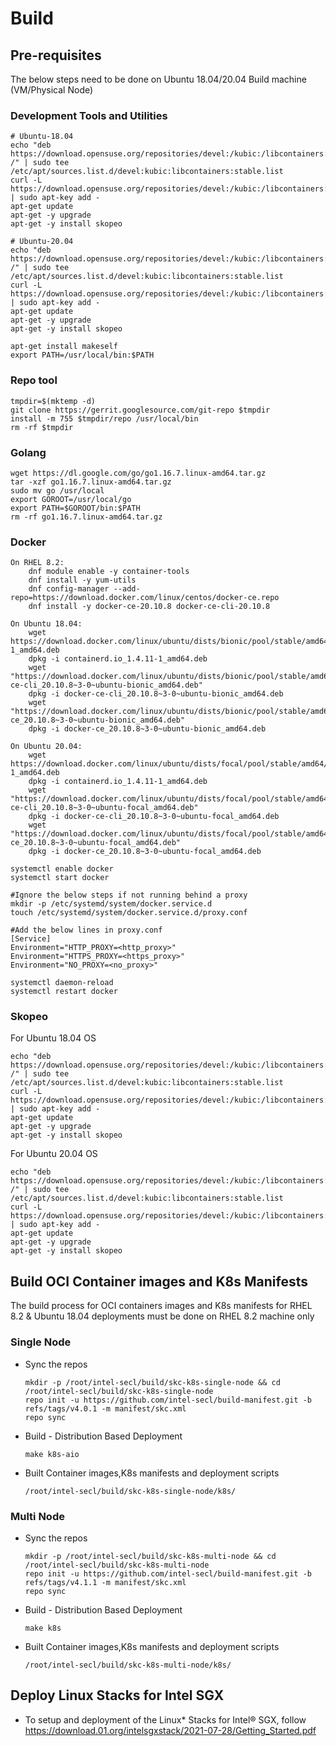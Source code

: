 # Build

## Pre-requisites

The below steps need to be done on Ubuntu 18.04/20.04 Build machine (VM/Physical Node)

### Development Tools and Utilities

```shell
# Ubuntu-18.04
echo "deb https://download.opensuse.org/repositories/devel:/kubic:/libcontainers:/stable/xUbuntu_18.04/ /" | sudo tee /etc/apt/sources.list.d/devel:kubic:libcontainers:stable.list
curl -L https://download.opensuse.org/repositories/devel:/kubic:/libcontainers:/stable/xUbuntu_18.04/Release.key | sudo apt-key add -
apt-get update
apt-get -y upgrade
apt-get -y install skopeo

# Ubuntu-20.04
echo "deb https://download.opensuse.org/repositories/devel:/kubic:/libcontainers:/stable/xUbuntu_20.04/ /" | sudo tee /etc/apt/sources.list.d/devel:kubic:libcontainers:stable.list
curl -L https://download.opensuse.org/repositories/devel:/kubic:/libcontainers:/stable/xUbuntu_20.04/Release.key | sudo apt-key add -
apt-get update
apt-get -y upgrade
apt-get -y install skopeo

apt-get install makeself
export PATH=/usr/local/bin:$PATH
```

### Repo tool

```shell
tmpdir=$(mktemp -d)
git clone https://gerrit.googlesource.com/git-repo $tmpdir
install -m 755 $tmpdir/repo /usr/local/bin
rm -rf $tmpdir
```

### Golang

```shell
wget https://dl.google.com/go/go1.16.7.linux-amd64.tar.gz
tar -xzf go1.16.7.linux-amd64.tar.gz
sudo mv go /usr/local
export GOROOT=/usr/local/go
export PATH=$GOROOT/bin:$PATH
rm -rf go1.16.7.linux-amd64.tar.gz
```

### Docker

```shell
On RHEL 8.2:
    dnf module enable -y container-tools
    dnf install -y yum-utils
    dnf config-manager --add-repo=https://download.docker.com/linux/centos/docker-ce.repo
    dnf install -y docker-ce-20.10.8 docker-ce-cli-20.10.8

On Ubuntu 18.04:
    wget https://download.docker.com/linux/ubuntu/dists/bionic/pool/stable/amd64/containerd.io_1.4.11-1_amd64.deb
    dpkg -i containerd.io_1.4.11-1_amd64.deb
    wget "https://download.docker.com/linux/ubuntu/dists/bionic/pool/stable/amd64/docker-ce-cli_20.10.8~3-0~ubuntu-bionic_amd64.deb"
    dpkg -i docker-ce-cli_20.10.8~3-0~ubuntu-bionic_amd64.deb
    wget "https://download.docker.com/linux/ubuntu/dists/bionic/pool/stable/amd64/docker-ce_20.10.8~3-0~ubuntu-bionic_amd64.deb"
    dpkg -i docker-ce_20.10.8~3-0~ubuntu-bionic_amd64.deb
    
On Ubuntu 20.04:
    wget https://download.docker.com/linux/ubuntu/dists/focal/pool/stable/amd64/containerd.io_1.4.11-1_amd64.deb 
    dpkg -i containerd.io_1.4.11-1_amd64.deb
    wget "https://download.docker.com/linux/ubuntu/dists/focal/pool/stable/amd64/docker-ce-cli_20.10.8~3-0~ubuntu-focal_amd64.deb"
    dpkg -i docker-ce-cli_20.10.8~3-0~ubuntu-focal_amd64.deb
    wget "https://download.docker.com/linux/ubuntu/dists/focal/pool/stable/amd64/docker-ce_20.10.8~3-0~ubuntu-focal_amd64.deb"
    dpkg -i docker-ce_20.10.8~3-0~ubuntu-focal_amd64.deb

systemctl enable docker
systemctl start docker

#Ignore the below steps if not running behind a proxy
mkdir -p /etc/systemd/system/docker.service.d
touch /etc/systemd/system/docker.service.d/proxy.conf

#Add the below lines in proxy.conf
[Service]
Environment="HTTP_PROXY=<http_proxy>"
Environment="HTTPS_PROXY=<https_proxy>"
Environment="NO_PROXY=<no_proxy>"

systemctl daemon-reload
systemctl restart docker
```

### Skopeo

For Ubuntu 18.04 OS

```shell
echo "deb https://download.opensuse.org/repositories/devel:/kubic:/libcontainers:/stable/xUbuntu_18.04/ /" | sudo tee /etc/apt/sources.list.d/devel:kubic:libcontainers:stable.list
curl -L https://download.opensuse.org/repositories/devel:/kubic:/libcontainers:/stable/xUbuntu_18.04/Release.key | sudo apt-key add -
apt-get update
apt-get -y upgrade
apt-get -y install skopeo
```

For Ubuntu 20.04 OS

```shell
echo "deb https://download.opensuse.org/repositories/devel:/kubic:/libcontainers:/stable/xUbuntu_20.04/ /" | sudo tee /etc/apt/sources.list.d/devel:kubic:libcontainers:stable.list
curl -L https://download.opensuse.org/repositories/devel:/kubic:/libcontainers:/stable/xUbuntu_20.04/Release.key | sudo apt-key add -
apt-get update
apt-get -y upgrade
apt-get -y install skopeo
```

## Build OCI Container images and K8s Manifests

The build process for OCI containers images and K8s manifests for RHEL 8.2 & Ubuntu 18.04 deployments must be done on RHEL 8.2 machine only

### Single Node

* Sync the repos

  ```shell
  mkdir -p /root/intel-secl/build/skc-k8s-single-node && cd /root/intel-secl/build/skc-k8s-single-node
  repo init -u https://github.com/intel-secl/build-manifest.git -b refs/tags/v4.0.1 -m manifest/skc.xml
  repo sync
  ```

* Build - Distribution Based Deployment

  ```shell
  make k8s-aio
  ```

* Built Container images,K8s manifests and deployment scripts

  ```shell
  /root/intel-secl/build/skc-k8s-single-node/k8s/
  ```

### Multi Node

* Sync the repos

  ```shell
  mkdir -p /root/intel-secl/build/skc-k8s-multi-node && cd /root/intel-secl/build/skc-k8s-multi-node
  repo init -u https://github.com/intel-secl/build-manifest.git -b refs/tags/v4.1.1 -m manifest/skc.xml
  repo sync
  ```

* Build - Distribution Based Deployment

  ```shell
  make k8s
  ```
  
* Built Container images,K8s manifests and deployment scripts

  ```shell
  /root/intel-secl/build/skc-k8s-multi-node/k8s/
  ```

## Deploy Linux Stacks for Intel SGX
	
* To setup and deployment of the Linux* Stacks for Intel® SGX, follow https://download.01.org/intelsgxstack/2021-07-28/Getting_Started.pdf

